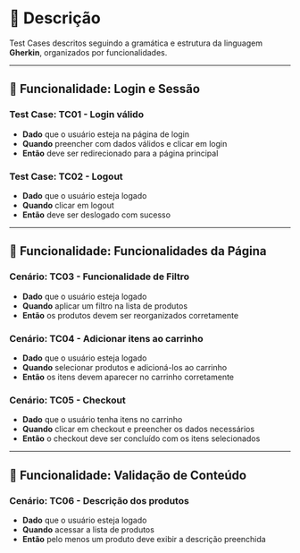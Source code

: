 # 🧪 Descrição

Test Cases descritos seguindo a gramática e estrutura da linguagem **Gherkin**, organizados por funcionalidades.

---

## 🔐 Funcionalidade: Login e Sessão

###  Test Case: TC01 - Login válido
- **Dado** que o usuário esteja na página de login  
- **Quando** preencher com dados válidos e clicar em login  
- **Então** deve ser redirecionado para a página principal

###  Test Case: TC02 - Logout
- **Dado** que o usuário esteja logado  
- **Quando** clicar em logout  
- **Então** deve ser deslogado com sucesso

---

## 🧭 Funcionalidade: Funcionalidades da Página

###  Cenário: TC03 - Funcionalidade de Filtro
- **Dado** que o usuário esteja logado  
- **Quando** aplicar um filtro na lista de produtos  
- **Então** os produtos devem ser reorganizados corretamente

###  Cenário: TC04 - Adicionar itens ao carrinho
- **Dado** que o usuário esteja logado  
- **Quando** selecionar produtos e adicioná-los ao carrinho  
- **Então** os itens devem aparecer no carrinho corretamente

###  Cenário: TC05 - Checkout
- **Dado** que o usuário tenha itens no carrinho  
- **Quando** clicar em checkout e preencher os dados necessários  
- **Então** o checkout deve ser concluído com os itens selecionados

---

## 🧾 Funcionalidade: Validação de Conteúdo

###  Cenário: TC06 - Descrição dos produtos
- **Dado** que o usuário esteja logado  
- **Quando** acessar a lista de produtos  
- **Então** pelo menos um produto deve exibir a descrição preenchida

